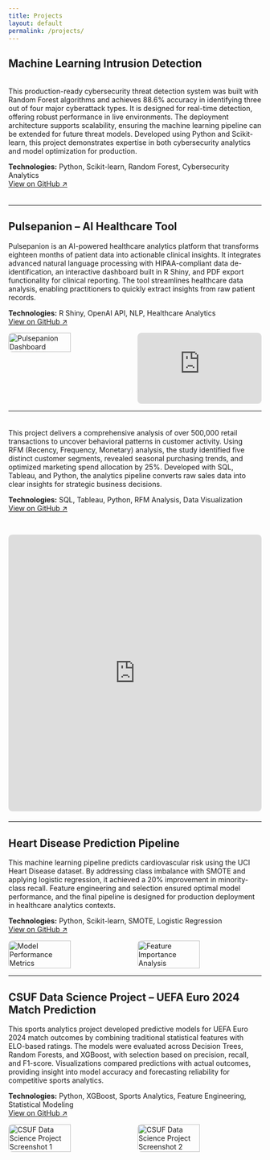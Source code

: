 ```yaml
---
title: Projects
layout: default
permalink: /projects/
---
```


## Machine Learning Intrusion Detection

<div style="display: flex; align-items: flex-start; gap: 30px; margin: 20px 0;">
  <div style="flex: 1; min-width: 300px;">
    <p>This production-ready cybersecurity threat detection system was built with Random Forest algorithms and achieves 88.6% accuracy in identifying three out of four major cyberattack types. It is designed for real-time detection, offering robust performance in live environments. The deployment architecture supports scalability, ensuring the machine learning pipeline can be extended for future threat models. Developed using Python and Scikit-learn, this project demonstrates expertise in both cybersecurity analytics and model optimization for production.</p>
    <p><strong>Technologies:</strong> Python, Scikit-learn, Random Forest, Cybersecurity Analytics<br>
    <a href="https://github.com/k-shiroma-code/cybersecurity-ml-detection">View on GitHub ↗</a></p>
  </div>
</div>

---

## Pulsepanion – AI Healthcare Tool

<p>Pulsepanion is an AI-powered healthcare analytics platform that transforms eighteen months of patient data into actionable clinical insights. It integrates advanced natural language processing with HIPAA-compliant data de-identification, an interactive dashboard built in R Shiny, and PDF export functionality for clinical reporting. The tool streamlines healthcare data analysis, enabling practitioners to quickly extract insights from raw patient records.</p>
<p><strong>Technologies:</strong> R Shiny, OpenAI API, NLP, Healthcare Analytics<br>
<a href="#">View on GitHub ↗</a></p>

<div style="display: flex; gap: 10px; margin-top: 10px;">
  <!-- Image -->
  <img src="{{ site.baseurl }}/assets/img/Pulsepantion.jpg" alt="Pulsepanion Dashboard" style="border-radius: 8px; width: 50%;">

  <!-- Video -->
  <div style="position: relative; padding-bottom: 28.125%; height: 0; width: 50%; border-radius: 8px; overflow: hidden; cursor: pointer;" onclick="this.style.position='fixed'; this.style.top='50%'; this.style.left='50%'; this.style.transform='translate(-50%, -50%)'; this.style.width='80vw'; this.style.height='80vh'; this.style.zIndex='9999'; this.style.paddingBottom='0'; this.style.backgroundColor='rgba(0,0,0,0.9)'; this.innerHTML='<iframe src=&quot;https://www.youtube.com/embed/tEJoXKLzVH4&quot; title=&quot;Pulsepanion Demo&quot; style=&quot;width:100%; height:100%; border:none;&quot; frameborder=&quot;0&quot; allowfullscreen></iframe><button onclick=&quot;event.stopPropagation(); this.parentElement.style.position=\&#39;relative\&#39;; this.parentElement.style.top=\&#39;auto\&#39;; this.parentElement.style.left=\&#39;auto\&#39;; this.parentElement.style.transform=\&#39;none\&#39;; this.parentElement.style.width=\&#39;50%\&#39;; this.parentElement.style.height=\&#39;0\&#39;; this.parentElement.style.zIndex=\&#39;auto\&#39;; this.parentElement.style.paddingBottom=\&#39;28.125%\&#39;; this.parentElement.style.backgroundColor=\&#39;transparent\&#39;; this.parentElement.innerHTML=\&#39;&lt;iframe src=\\&quot;https://www.youtube.com/embed/tEJoXKLzVH4\\&quot; title=\\&quot;Pulsepanion Demo\\&quot; style=\\&quot;position: absolute; top:0; left:0; width:100%; height:100%;\\&quot; frameborder=\\&quot;0\\&quot; allowfullscreen&gt;&lt;/iframe&gt;\&#39;&quot; style=&quot;position:absolute; top:10px; right:10px; background:rgba(255,255,255,0.8); border:none; border-radius:50%; width:30px; height:30px; cursor:pointer; font-size:16px;&quot;&gt;×</button>';">
    <iframe src="https://www.youtube.com/embed/tEJoXKLzVH4" title="Pulsepanion Demo" style="position: absolute; top:0; left:0; width:100%; height:100%;" frameborder="0" allowfullscreen></iframe>
  </div>
</div>

---

<div style="display: flex; flex-wrap: wrap; gap: 30px; margin: 20px 0; align-items: flex-start;">
  <!-- Text column -->
  <div style="flex: 1; min-width: 300px; max-width: 500px;">
    <p>This project delivers a comprehensive analysis of over 500,000 retail transactions to uncover behavioral patterns in customer activity. Using RFM (Recency, Frequency, Monetary) analysis, the study identified five distinct customer segments, revealed seasonal purchasing trends, and optimized marketing spend allocation by 25%. Developed with SQL, Tableau, and Python, the analytics pipeline converts raw sales data into clear insights for strategic business decisions.</p>
    <p><strong>Technologies:</strong> SQL, Tableau, Python, RFM Analysis, Data Visualization<br>
    <a href="https://github.com/k-shiroma-code/Customer-Segmentation-with-RFM-Analysis">View on GitHub ↗</a></p>
  </div>
  
  <!-- Dashboard column -->
  <div style="flex: 1; min-width: 350px; max-width: 700px;">
    <iframe 
        src="https://public.tableau.com/views/Customer_Segmentation_Overview_Github/Dashboard1?:showVizHome=no&:embed=true" 
        width="100%" 
        height="550" 
        style="border: none; border-radius: 8px; display: block;">
    </iframe>
  </div>
</div>

---

## Heart Disease Prediction Pipeline

<p>This machine learning pipeline predicts cardiovascular risk using the UCI Heart Disease dataset. By addressing class imbalance with SMOTE and applying logistic regression, it achieved a 20% improvement in minority-class recall. Feature engineering and selection ensured optimal model performance, and the final pipeline is designed for production deployment in healthcare analytics contexts.</p>
<p><strong>Technologies:</strong> Python, Scikit-learn, SMOTE, Logistic Regression<br>
<a href="#">View on GitHub ↗</a></p>

<div style="display: flex; gap: 10px; margin-top: 10px;">
  <img src="{{ site.baseurl }}/assets/img/IMG_1668.jpg" alt="Model Performance Metrics" style="border-radius: 8px; width: 50%;">
  <img src="{{ site.baseurl }}/assets/img/Feature_Importance.jpg" alt="Feature Importance Analysis" style="border-radius: 8px; width: 50%;">
</div>

---

## CSUF Data Science Project – UEFA Euro 2024 Match Prediction

<p>This sports analytics project developed predictive models for UEFA Euro 2024 match outcomes by combining traditional statistical features with ELO-based ratings. The models were evaluated across Decision Trees, Random Forests, and XGBoost, with selection based on precision, recall, and F1-score. Visualizations compared predictions with actual outcomes, providing insight into model accuracy and forecasting reliability for competitive sports analytics.</p>
<p><strong>Technologies:</strong> Python, XGBoost, Sports Analytics, Feature Engineering, Statistical Modeling<br>
<a href="#">View on GitHub ↗</a></p>

<div style="display: flex; gap: 10px; margin-top: 10px;">
  <img src="{{ site.baseurl }}/assets/img/IMG_1670.jpg" alt="CSUF Data Science Project Screenshot 1" style="border-radius: 8px; width: 50%;">
  <img src="{{ site.baseurl }}/assets/img/IMG_1671.jpg" alt="CSUF Data Science Project Screenshot 2" style="border-radius: 8px; width: 50%;">
</div>
